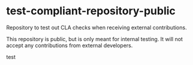 # test-compliant-repository-public

Repository to test out CLA checks when receiving external contributions.

This repository is public, but is only meant for internal testing. It will not accept any contributions from external developers.

test
